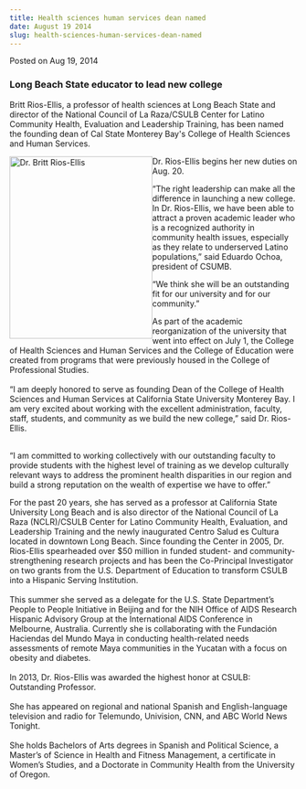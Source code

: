 ```yaml
---
title: Health sciences human services dean named
date: August 19 2014
slug: health-sciences-human-services-dean-named
---
```


 



<span class="date">Posted on Aug 19, 2014    </span>
<h3>Long Beach State educator to lead new college</h3>
<p>Britt Rios-Ellis, a professor of health sciences at Long Beach
State and director of the National Council of La Raza/CSULB Center
for Latino Community Health, Evaluation and Leadership Training,
has been named the founding dean of Cal State Monterey Bay&apos;s
College of Health Sciences and Human Services.</p>
<p><img alt="Dr. Britt Rios-Ellis" src="https://news.csumb.edu/sites/default/files/65/attachments/news/images/dr.britt_rios_ellis.jpg" style="float:left; width:250px; height:319px">Dr. Rios-Ellis
begins her new duties on Aug. 20.</img></p>
<p>&#x201C;The right leadership can make all the difference in launching a
new college. In Dr. Rios-Ellis, we have been able to attract a
proven academic leader who is a recognized authority in community
health issues, especially as they relate to underserved Latino
populations,&#x201D; said Eduardo Ochoa, president of CSUMB.</p>
<p>&#x201C;We think she will be an outstanding fit for our university and
for our community.&#x201D;</p>
<p>As part of the academic reorganization of the university that
went into effect on July 1, the College of Health Sciences and
Human Services and the College of Education were created from
programs that were previously housed in the College of Professional
Studies.<br>
<br>
&#x201C;I am deeply honored to serve as founding Dean of the College of
Health Sciences and Human Services at California State University
Monterey Bay. I am very excited about working with the excellent
administration, faculty, staff, students, and community as we build
the new college,&#x201D; said Dr. Rios-Ellis.</br></br></p>
<p>&#x201C;I am committed to working collectively with our outstanding
faculty to provide students with the highest level of training as
we develop culturally relevant ways to address the prominent health
disparities in our region and build a strong reputation on the
wealth of expertise we have to offer.&#x201D;</p>
<p>For the past 20 years, she has served as a professor at
California State University Long Beach and is also director of the
National Council of La Raza (NCLR)/CSULB Center for Latino
Community Health, Evaluation, and Leadership Training and the newly
inaugurated Centro Salud es Cultura located in downtown Long Beach.
Since founding the Center in 2005, Dr. Rios-Ellis spearheaded over
$50 million in funded student- and community-strengthening research
projects and has been the Co-Principal Investigator on two grants
from the U.S. Department of Education to transform CSULB into a
Hispanic Serving Institution.<br>
<br>
This summer she served as a delegate for the U.S. State
Department&#x2019;s People to People Initiative in Beijing and for the NIH
Office of AIDS Research Hispanic Advisory Group at the
International AIDS Conference in Melbourne, Australia. Currently
she is collaborating with the Fundaci&#xF3;n Haciendas del Mundo Maya in
conducting health-related needs assessments of remote Maya
communities in the Yucatan with a focus on obesity and
diabetes.<br>
<br>
In 2013, Dr. Rios-Ellis was awarded the highest honor at CSULB:
Outstanding Professor.<br>
<br>
She has appeared on regional and national Spanish and
English-language television and radio for Telemundo, Univision,
CNN, and ABC World News Tonight.<br>
<br>
She holds Bachelors of Arts degrees in Spanish and Political
Science, a Master&#x2019;s of Science in Health and Fitness Management, a
certificate in Women&#x2019;s Studies, and a Doctorate in Community Health
from the University of Oregon.</br></br></br></br></br></br></br></br></p>





```
